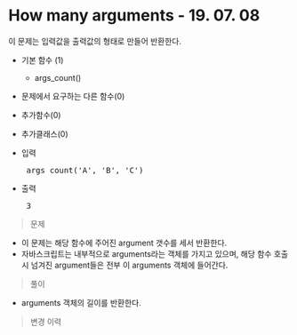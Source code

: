 # How many arguments - 19. 07. 08

이 문제는 입력값을 출력값의 형태로 만들어 반환한다.

- 기본 함수 (1)
  - args_count()
- 문제에서 요구하는 다른 함수(0)
- 추가함수(0) 
- 추가클래스(0)


- 입력
  <pre> args_count('A', 'B', 'C') </pre>
 
- 출력
  <pre> 3 </pre>

> 문제
  - 이 문제는 해당 함수에 주어진 argument 갯수를 세서 반환한다.
  - 자바스크립트는 내부적으로 arguments라는 객체를 가지고 있으며, 해당 함수 호출 시 넘겨진 argument들은 전부 이 arguments 객체에 들어간다.

> 풀이
  - arguments 객체의 길이를 반환한다.
  

>변경 이력
